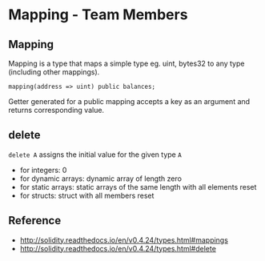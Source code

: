 # Mapping - Team Members

## Mapping

Mapping is a type that maps a simple type eg. uint, bytes32 to any type (including other mappings).

```
mapping(address => uint) public balances;
```

Getter generated for a public mapping accepts a key as an argument and returns corresponding value.

## delete

`delete A` assigns the initial value for the given type `A`

* for integers: 0
* for dynamic arrays: dynamic array of length zero
* for static arrays: static arrays of the same length with all elements reset
* for structs: struct with all members reset

## Reference

* http://solidity.readthedocs.io/en/v0.4.24/types.html#mappings
* http://solidity.readthedocs.io/en/v0.4.24/types.html#delete
